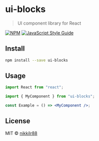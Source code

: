 # ui-blocks

> UI component library for React

[![NPM](https://img.shields.io/npm/v/ui-blocks.svg)](https://www.npmjs.com/package/ui-blocks) [![JavaScript Style Guide](https://img.shields.io/badge/code_style-standard-brightgreen.svg)](https://standardjs.com)

## Install

```bash
npm install --save ui-blocks
```

## Usage

```jsx
import React from "react";

import { MyComponent } from "ui-blocks";

const Example = () => <MyComponent />;
```

## License

MIT © [nikkilr88](https://github.com/nikkilr88)
